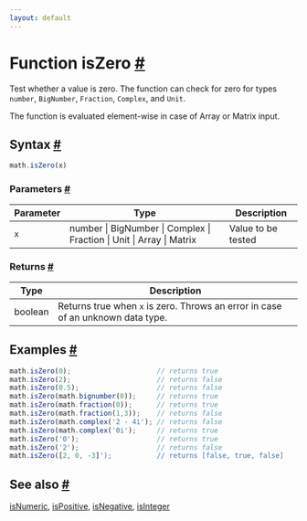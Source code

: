 ```yaml
---
layout: default
---
```


<h1 id="function-iszero">Function isZero <a href="#function-iszero" title="Permalink">#</a></h1>

Test whether a value is zero.
The function can check for zero for types `number`, `BigNumber`, `Fraction`,
`Complex`, and `Unit`.

The function is evaluated element-wise in case of Array or Matrix input.


<h2 id="syntax">Syntax <a href="#syntax" title="Permalink">#</a></h2>

```js
math.isZero(x)
```

<h3 id="parameters">Parameters <a href="#parameters" title="Permalink">#</a></h3>

Parameter | Type | Description
--------- | ---- | -----------
`x` | number &#124; BigNumber &#124; Complex &#124; Fraction &#124; Unit &#124; Array &#124; Matrix | Value to be tested

<h3 id="returns">Returns <a href="#returns" title="Permalink">#</a></h3>

Type | Description
---- | -----------
boolean | Returns true when `x` is zero. Throws an error in case of an unknown data type.


<h2 id="examples">Examples <a href="#examples" title="Permalink">#</a></h2>

```js
math.isZero(0);                     // returns true
math.isZero(2);                     // returns false
math.isZero(0.5);                   // returns false
math.isZero(math.bignumber(0));     // returns true
math.isZero(math.fraction(0));      // returns true
math.isZero(math.fraction(1,3));    // returns false
math.isZero(math.complex('2 - 4i'); // returns false
math.isZero(math.complex('0i');     // returns true
math.isZero('0');                   // returns true
math.isZero('2');                   // returns false
math.isZero([2, 0, -3]');           // returns [false, true, false]
```


<h2 id="see-also">See also <a href="#see-also" title="Permalink">#</a></h2>

[isNumeric](isNumeric.html),
[isPositive](isPositive.html),
[isNegative](isNegative.html),
[isInteger](isInteger.html)


<!-- Note: This file is automatically generated from source code comments. Changes made in this file will be overridden. -->
